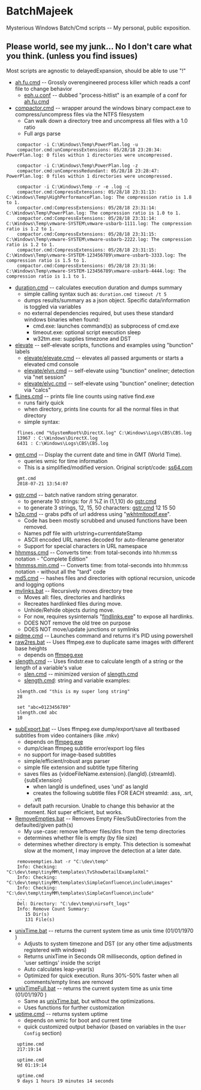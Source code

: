 # BatchMajeek
Mysterious Windows Batch/Cmd scripts -- My personal, public exposition.

## Please world, see my junk... No I don't care what you think. (unless you find issues)
Most scripts are agnostic to delayedExpansion, should be able to use "!"
- [ah.fu.cmd](./ah.fu.cmd ) -- Grossly overengineered process killer which reads a conf file to change behavior
  - [eph.u.conf](./eph.u.conf ) -- dubbed "process-hitlist" is an example of a conf for [ah.fu.cmd](./ah.fu.cmd )
- [compactor.cmd](./compactor.cmd ) -- wrapper around the windows binary compact.exe to compress/uncompress files via the NTFS filesystem
  - Can walk down a directory tree and uncompress all files with a 1.0 ratio
  - Full args parse
````
    compactor -i C:\Windows\Temp\PowerPlan.log -u
    compactor.cmd:unCompressExtensions: 05/28/18 23:28:34: PowerPlan.log: 0 files within 1 directories were uncompressed.
    
    compactor -i C:\Windows\Temp\PowerPlan.log -z
    compactor.cmd:unCompressRedundant: 05/28/18 23:28:47: PowerPlan.log: 0 files within 1 directories were uncompressed.
    
    compactor -i C:\Windows\Temp -r -e .log -c
    compactor.cmd:CompressExtensions: 05/28/18 23:31:13: C:\Windows\Temp\HighPerformancePlan.log: The compression ratio is 1.8 to 1.
    compactor.cmd:CompressExtensions: 05/28/18 23:31:14: C:\Windows\Temp\PowerPlan.log: The compression ratio is 1.0 to 1.
    compactor.cmd:CompressExtensions: 05/28/18 23:31:14: C:\Windows\Temp\vmware-SYSTEM\vmware-usbarb-1111.log: The compression ratio is 1.2 to 1.
    compactor.cmd:CompressExtensions: 05/28/18 23:31:15: C:\Windows\Temp\vmware-SYSTEM\vmware-usbarb-2222.log: The compression ratio is 1.2 to 1.
    compactor.cmd:CompressExtensions: 05/28/18 23:31:15: C:\Windows\Temp\vmware-SYSTEM-123456789\vmware-usbarb-3333.log: The compression ratio is 1.5 to 1.
    compactor.cmd:CompressExtensions: 05/28/18 23:31:16: C:\Windows\Temp\vmware-SYSTEM-123456789\vmware-usbarb-4444.log: The compression ratio is 1.1 to 1.
````
- [duration.cmd](./duration.cmd ) -- calculates execution duration and dumps summary
  - simple calling syntax such as: `duration.cmd timeout /t 5`
  - dumps results/summary as a json object.  Specific data/information is toggled via variables
  - no external dependencies required, but uses these standard windows binaries when found:
    - cmd.exe: launches command(s) as subprocess of cmd.exe
    - timeout.exe: optional script execution sleep
    - w32tm.exe: supplies timezone and DST
- [elevate](./elevate/) -- self-elevate scripts, functions and examples using "bunction" labels
  - [elevate/elevate.cmd](./elevate/elevate.cmd ) -- elevates all passed arguments or starts a elevated cmd console
  - [elevate/elvn.cmd](./elevate/elvn.cmd ) -- self-elevate using "bunction" oneliner; detection via "net session"
  - [elevate/elvc.cmd](./elevate/elvc.cmd ) -- self-elevate using "bunction" oneliner; detection via "calcs"
- [fLines.cmd](./fLines.cmd ) -- prints file line counts using native find.exe
  - runs fairly quick
  - when directory, prints line counts for all the normal files in that directory
  - simple syntax:
````
    flines.cmd "%SystemRoot%\DirectX.log" C:\Windows\Logs\CBS\CBS.log
    13967 : C:\Windows\DirectX.log
    6431 : C:\Windows\Logs\CBS\CBS.log
````
- [gmt.cmd](./gmt.cmd ) -- Display the current date and time in GMT (World Time).
  - queries wmic for time information
  - This is a simplified/modified version. Original script/code: [ss64.com](https://ss64.com/nt/syntax-gmt.html )
````
    gmt.cmd
    2018-07-21 13:54:07
````
- [gstr.cmd](./gstr.cmd ) -- batch native random string genarator.
  - to generate 10 strings: for /l %Z in (1,1,10) do [gstr.cmd](./gstr.cmd )
  - to generate 3 strings, 12, 15, 50 characters: [gstr.cmd](./gstr.cmd ) 12 15 50
- [h2p.cmd](./h2p.cmd ) -- grabs pdfs of url address using "[wkhtmltopdf.exe](https://wkhtmltopdf.org/downloads.html)".
  - Code has been mostly scrubbed and unused functions have been removed.
  - Names pdf file with urlstring+currentdateStamp
  - ASCII encoded URL names decoded for auto-filename generator
  - Support for special characters in URL namespace
- [hhmmss.cmd](./hhmmss.cmd ) -- Converts time: from total-seconds into hh:mm:ss notation - "Complete Edition"
- [hhmmss.min.cmd](./hhmmss.min.cmd ) -- Converts time: from total-seconds into hh:mm:ss notation - without all the "tard" code
- [md5.cmd](./md5.cmd ) -- hashes files and directories with optional recursion, unicode and logging options
- [mvlinks.bat](./mvlinks.bat ) -- Recursively moves directory tree
  - Moves all: files, directories and hardlinks
  - Recreates hardlinked files during move.
  - Unhide/Rehide objects during move.
  - For now, requires sysinternals "[findlinks.exe](https://docs.microsoft.com/en-us/sysinternals/downloads/findlinks )" to expose all hardlinks.
  - DOES NOT remove the old tree on purpose
  - DOES NOT move/update junctions or symlinks
- [pidme.cmd](./pidme.cmd ) -- Launches command and returns it's PID using powershell
- [raw2res.bat](./raw2res.bat ) -- Uses ffmpeg.exe to duplicate same images with different base heights
  - depends on [ffmpeg.exe](https://ffmpeg.org/download.html)
- [slength.cmd](./slength.cmd ) -- Uses findstr.exe to calculate length of a string or the length of a variable's value
  - [slen.cmd](./slen.cmd ) -- minimized version of [slength.cmd](./slength.cmd )
  - [slength.cmd](./slength.cmd ): string and variable examples:    
````
    slength.cmd "this is my super long string"
    28
    
    set "abc=0123456789"
    slength.cmd abc
    10
````
- [subExport.bat](./subExport.bat ) -- Uses ffmpeg.exe dump/export/save all textbased subtitles from video containers (like .mkv)
  - depends on [ffmpeg.exe](https://ffmpeg.org/download.html)
  - dump/clean ffmpeg subtitle error/export log files
  - no support for image-based subtitles
  - simple/efficient/robust args parser
  - simple file extension and subtitle type filtering
  - saves files as {vidoeFileName.extension}.{langId}.{streamId}.{subExtension}
    - when langId is undefined, uses 'und' as langId
    - creates the following subtitle files FOR EACH streamId: .ass, .srt, .vtt
  - default path recursion.  Unable to change this behavior at the moment.  Not super efficient, but works.
- [RemoveEmpties.bat](./RemoveEmpties.bat ) -- Removes Empty Files/SubDirectories from the defaulted/given path(s)
  - My use-case: remove leftover files/dirs from the temp directories
  - determines whether file is empty (by file size)
  - determines whether directory is empty.  This detection is somewhat slow at the moment, I may improve the detection at a later date.
````
    removeempties.bat -r "C:\dev\temp"
    Info: Checking: "C:\dev\temp\tinyMM\templates\TvShowDetailExampleXml"
    Info: Checking: "C:\dev\temp\tinyMM\templates\SimpleConfluence\include\images"
    Info: Checking: "C:\dev\temp\tinyMM\templates\SimpleConfluence\include"
    ...
    Del: Directory: "C:\dev\temp\nirsoft_logs"
    Info: Remove Count Summary:
       15 Dir(s)
       131 File(s)
````
- [unixTime.bat](./unixTime.bat ) -- returns the current system time as unix time (01/01/1970 )
  - Adjusts to system timezone and DST (or any other time adjustments registered with windows)
  - Returns unixTime in Seconds OR milliseconds, option defined in 'user settings' inside the script
  - Auto calculates leap-year(s)
  - Optimized for quick execution. Runs 30%-50% faster when all comments/empty lines  are removed
- [unixTimeFull.bat](./unixTimeFull.bat ) -- returns the current system time as unix time (01/01/1970 )
  - Same as [unixTime.bat](./unixTime.bat ), but without the optimizations.
  - Uses functions for further customization
- [uptime.cmd](./uptime.cmd ) -- returns system uptime
  - depends on wmic for boot and current time
  - quick customized output behavior (based on variables in the `User Config` section)
````
    uptime.cmd
    217:19:14
    
    uptime.cmd
    9d 01:19:14
    
    uptime.cmd
    9 days 1 hours 19 minutes 14 seconds    
````
